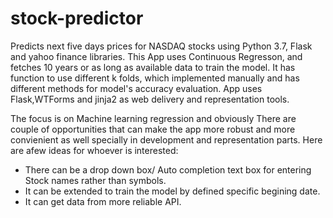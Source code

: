 # stock-predictor
Predicts next five days prices for NASDAQ stocks using Python 3.7, Flask and yahoo finance  libraries.
This App uses Continuous Regresson, and fetches 10 years or as long as available data to train the model.
It has function to use different k folds, which implemented manually and has different methods for model's accuracy evaluation.
App uses Flask,WTForms and jinja2 as web delivery and representation tools.

The focus is on Machine learning regression and obviously There are couple of opportunities that can make the app more robust and more convienient as well specially in development and representation parts. Here are afew ideas for whoever is interested:
- There can be a drop down box/ Auto completion text box for entering Stock names rather than symbols.
- It can be extended to train the model by defined specific begining date.
- It can get data from more reliable API.

